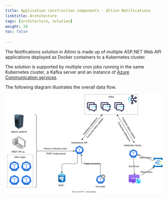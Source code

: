 ```yaml
---
title: Application construction components - Altinn Notifications
linktitle: Architecture
tags: [architecture, solution]
weight: 20
toc: false

---
```


The Notifications solution in Altinn is made up of multiple ASP.NET Web API applications 
deployed as Docker containers to a Kubernetes cluster.

The solution is supported by multiple cron jobs running in the same Kubernetes cluster, a Kafka server and an instance of 
[Azure Communication services](https://learn.microsoft.com/en-us/azure/communication-services/overview).

The following diagram illustrates the overall data flow.

![Solution diagram](solution.drawio.svg "Solution diagram Altinn Notifications")
